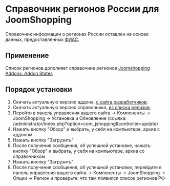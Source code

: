 # Справочник регионов России для JoomShopping
Справочник информации о регионах России оставлен на основе данных, предоставленных [ФИАС](https://fias.nalog.ru/).

## Применение
Список регионов дополняет справочние регионов [Joomshopping Addons: Addon States](https://www.webdesigner-profi.de/joomla-webdesign/shop/addons/addon-states.html)

## Порядок установки
1. Скачать актуальную версию аддона, [с сайта разработчиков](https://www.webdesigner-profi.de/joomla-webdesign/shop/addons/addon-states.html);
2. Скачать актуальную версию справочника, [из списка релизов](https://github.com/webmasterskaya/jshopping-staes-of-russia/releases/latest);
3. Перейти в панель управления вашего сайта -> Компоненты -> JoomShopping -> Установка и Обновление (ссылка: /administrator/index.php?option=com_jshopping&controller=update)
4. Нажать кнопку "Обзор" и выбрать, у себя на компьютере, архив с аддоном
5. Нажать кнопку "Загрузить"
6. После получения сообщения, об успешной установке, нажать кнопку "Обзор" и выбрать, у себя на компьютере, архив со справочником
7. Нажать кнопку "Загрузить"
8. После получения сообщения, об успешной установке, перейдите в панель управления вашего сайта -> Компоненты -> JoomShopping -> Опции -> Регион и проверьте, что там появился список регионов РФ
